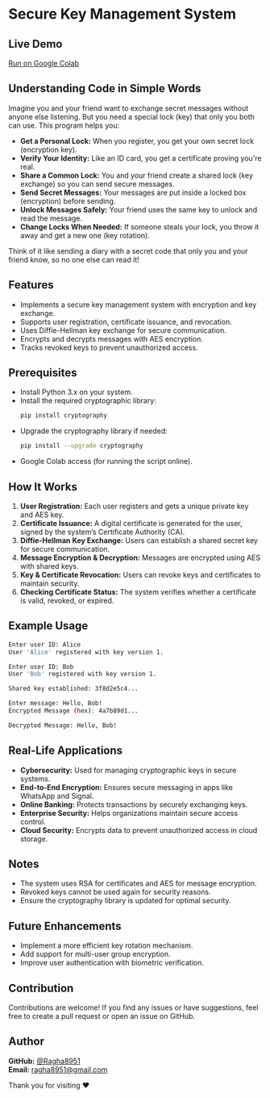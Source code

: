 # Secure Key Management System

## Live Demo
[Run on Google Colab](https://colab.research.google.com/drive/1VmSCVrYxO32QKO517mEtDWHyZRMfUd8H)

## Understanding Code in Simple Words
Imagine you and your friend want to exchange secret messages without anyone else listening. But you need a special lock (key) that only you both can use. This program helps you:

- **Get a Personal Lock:** When you register, you get your own secret lock (encryption key).
- **Verify Your Identity:** Like an ID card, you get a certificate proving you're real.
- **Share a Common Lock:** You and your friend create a shared lock (key exchange) so you can send secure messages.
- **Send Secret Messages:** Your messages are put inside a locked box (encryption) before sending.
- **Unlock Messages Safely:** Your friend uses the same key to unlock and read the message.
- **Change Locks When Needed:** If someone steals your lock, you throw it away and get a new one (key rotation).

Think of it like sending a diary with a secret code that only you and your friend know, so no one else can read it! 

## Features
- Implements a secure key management system with encryption and key exchange.
- Supports user registration, certificate issuance, and revocation.
- Uses Diffie-Hellman key exchange for secure communication.
- Encrypts and decrypts messages with AES encryption.
- Tracks revoked keys to prevent unauthorized access.

## Prerequisites
- Install Python 3.x on your system.
- Install the required cryptographic library:
  ```bash
  pip install cryptography
  ```
- Upgrade the cryptography library if needed:
  ```bash
  pip install --upgrade cryptography
  ```
- Google Colab access (for running the script online).

## How It Works
1. **User Registration:** Each user registers and gets a unique private key and AES key.
2. **Certificate Issuance:** A digital certificate is generated for the user, signed by the system’s Certificate Authority (CA).
3. **Diffie-Hellman Key Exchange:** Users can establish a shared secret key for secure communication.
4. **Message Encryption & Decryption:** Messages are encrypted using AES with shared keys.
5. **Key & Certificate Revocation:** Users can revoke keys and certificates to maintain security.
6. **Checking Certificate Status:** The system verifies whether a certificate is valid, revoked, or expired.

## Example Usage
```bash
Enter user ID: Alice
User 'Alice' registered with key version 1.

Enter user ID: Bob
User 'Bob' registered with key version 1.

Shared key established: 3f8d2e5c4...

Enter message: Hello, Bob!
Encrypted Message (hex): 4a7b89d1...

Decrypted Message: Hello, Bob!
```

## Real-Life Applications
- **Cybersecurity:** Used for managing cryptographic keys in secure systems.
- **End-to-End Encryption:** Ensures secure messaging in apps like WhatsApp and Signal.
- **Online Banking:** Protects transactions by securely exchanging keys.
- **Enterprise Security:** Helps organizations maintain secure access control.
- **Cloud Security:** Encrypts data to prevent unauthorized access in cloud storage.

## Notes
- The system uses RSA for certificates and AES for message encryption.
- Revoked keys cannot be used again for security reasons.
- Ensure the cryptography library is updated for optimal security.

## Future Enhancements
- Implement a more efficient key rotation mechanism.
- Add support for multi-user group encryption.
- Improve user authentication with biometric verification.

## Contribution
Contributions are welcome! If you find any issues or have suggestions, feel free to create a pull request or open an issue on GitHub.

## Author
**GitHub:** [@Ragha8951](https://github.com/Ragha8951)  
**Email:** [ragha8951@gmail.com](mailto:ragha8951@gmail.com)

Thank you for visiting ❤️

